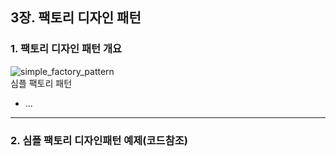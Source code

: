 ## 3장. 팩토리 디자인 패턴

### 1. 팩토리 디자인 패턴 개요

![simple_factory_pattern](https://user-images.githubusercontent.com/81678439/158120463-e0b165dc-d356-427d-9d4b-5a40824a3a84.png)  
 심플 팩토리 패턴

- ...

---

### 2. 심플 팩토리 디자인패턴 예제(코드참조)
